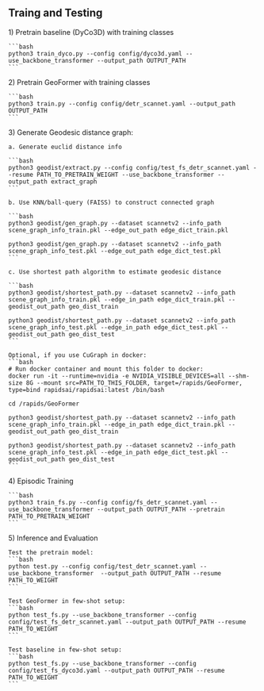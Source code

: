 ## Traing and Testing

1\) Pretrain baseline (DyCo3D) with training classes

    ```bash
    python3 train_dyco.py --config config/dyco3d.yaml --use_backbone_transformer --output_path OUTPUT_PATH 
    ```

2\) Pretrain GeoFormer with training classes

    ```bash
    python3 train.py --config config/detr_scannet.yaml --output_path OUTPUT_PATH
    ```

3\) Generate Geodesic distance graph:

    a. Generate euclid distance info

    ```bash
    python3 geodist/extract.py --config config/test_fs_detr_scannet.yaml --resume PATH_TO_PRETRAIN_WEIGHT --use_backbone_transformer --output_path extract_graph
    ```

    b. Use KNN/ball-query (FAISS) to construct connected graph

    ```bash
    python3 geodist/gen_graph.py --dataset scannetv2 --info_path scene_graph_info_train.pkl --edge_out_path edge_dict_train.pkl

    python3 geodist/gen_graph.py --dataset scannetv2 --info_path scene_graph_info_test.pkl --edge_out_path edge_dict_test.pkl
    ```

    c. Use shortest path algorithm to estimate geodesic distance

    ```bash
    python3 geodist/shortest_path.py --dataset scannetv2 --info_path scene_graph_info_train.pkl --edge_in_path edge_dict_train.pkl --geodist_out_path geo_dist_train

    python3 geodist/shortest_path.py --dataset scannetv2 --info_path scene_graph_info_test.pkl --edge_in_path edge_dict_test.pkl --geodist_out_path geo_dist_test
    ```

    Optional, if you use CuGraph in docker:
    ```bash
    # Run docker container and mount this folder to docker:
    docker run -it --runtime=nvidia -e NVIDIA_VISIBLE_DEVICES=all --shm-size 8G --mount src=PATH_TO_THIS_FOLDER, target=/rapids/GeoFormer, type=bind rapidsai/rapidsai:latest /bin/bash

    cd /rapids/GeoFormer

    python3 geodist/shortest_path.py --dataset scannetv2 --info_path scene_graph_info_train.pkl --edge_in_path edge_dict_train.pkl --geodist_out_path geo_dist_train

    python3 geodist/shortest_path.py --dataset scannetv2 --info_path scene_graph_info_test.pkl --edge_in_path edge_dict_test.pkl --geodist_out_path geo_dist_test
    ```

4\) Episodic Training

    ```bash
    python3 train_fs.py --config config/fs_detr_scannet.yaml --use_backbone_transformer --output_path OUTPUT_PATH --pretrain PATH_TO_PRETRAIN_WEIGHT
    ```

5\) Inference and Evaluation

    Test the pretrain model:
    ```bash
    python test.py --config config/test_detr_scannet.yaml --use_backbone_transformer  --output_path OUTPUT_PATH --resume PATH_TO_WEIGHT
    ```

    Test GeoFormer in few-shot setup:
    ```bash
    python test_fs.py --use_backbone_transformer --config config/test_fs_detr_scannet.yaml --output_path OUTPUT_PATH --resume PATH_TO_WEIGHT
    ```

    Test baseline in few-shot setup:
    ```bash
    python test_fs.py --use_backbone_transformer --config config/test_fs_dyco3d.yaml --output_path OUTPUT_PATH --resume PATH_TO_WEIGHT
    ```